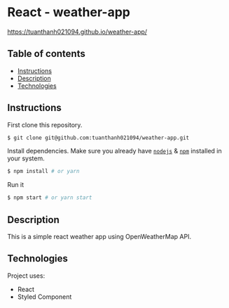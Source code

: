 # React - weather-app

https://tuanthanh021094.github.io/weather-app/

## Table of contents
* [Instructions](#Instructions)
* [Description](#Description)
* [Technologies](#Technologies)


## Instructions

First clone this repository.
```bash
$ git clone git@github.com:tuanthanh021094/weather-app.git
```

Install dependencies. Make sure you already have [`nodejs`](https://nodejs.org/en/) & [`npm`](https://www.npmjs.com/) installed in your system.
```bash
$ npm install # or yarn
```

Run it
```bash
$ npm start # or yarn start
```

## Description
This is a simple react weather app using OpenWeatherMap API.
 
## Technologies
Project uses:
* React
* Styled Component

